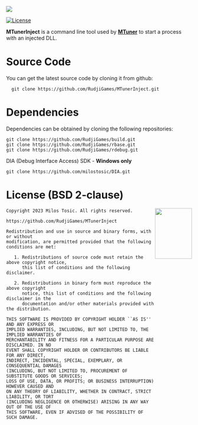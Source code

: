 <img src="https://rudji.com/images/lib/mtunerinject.png"/>

[![License](https://img.shields.io/badge/license-BSD--2%20clause-blue.svg)](https://github.com/RudjiGames/MTunerInject/blob/master/LICENSE)

**MTunerInject** is a command line tool used by [**MTuner**](https://github.com/RudjiGames/MTuner) to start a process with an injected DLL.

Source Code
======

You can get the latest source code by cloning it from github:

      git clone https://github.com/RudjiGames/MTunerInject.git 

Dependencies
======

Dependencies can be obtained by cloning the following repositories:

	git clone https://github.com/RudjiGames/build.git
	git clone https://github.com/RudjiGames/rbase.git
	git clone https://github.com/RudjiGames/rdebug.git

DIA (Debug Interface Access) SDK - **Windows only**

	git clone https://github.com/milostosic/DIA.git

License (BSD 2-clause)
======

<a href="http://opensource.org/licenses/BSD-2-Clause" target="_blank">
<img align="right" src="https://opensource.org/wp-content/uploads/2022/10/osi-badge-dark.svg" width="100" height="137">
</a>

	Copyright 2023 Milos Tosic. All rights reserved.
	
	https://github.com/RudjiGames/MTunerInject
	
	Redistribution and use in source and binary forms, with or without
	modification, are permitted provided that the following conditions are met:
	
	   1. Redistributions of source code must retain the above copyright notice,
	      this list of conditions and the following disclaimer.
	
	   2. Redistributions in binary form must reproduce the above copyright
	      notice, this list of conditions and the following disclaimer in the
	      documentation and/or other materials provided with the distribution.
	
	THIS SOFTWARE IS PROVIDED BY COPYRIGHT HOLDER ``AS IS'' AND ANY EXPRESS OR
	IMPLIED WARRANTIES, INCLUDING, BUT NOT LIMITED TO, THE IMPLIED WARRANTIES OF
	MERCHANTABILITY AND FITNESS FOR A PARTICULAR PURPOSE ARE DISCLAIMED. IN NO
	EVENT SHALL COPYRIGHT HOLDER OR CONTRIBUTORS BE LIABLE FOR ANY DIRECT,
	INDIRECT, INCIDENTAL, SPECIAL, EXEMPLARY, OR CONSEQUENTIAL DAMAGES
	(INCLUDING, BUT NOT LIMITED TO, PROCUREMENT OF SUBSTITUTE GOODS OR SERVICES;
	LOSS OF USE, DATA, OR PROFITS; OR BUSINESS INTERRUPTION) HOWEVER CAUSED AND
	ON ANY THEORY OF LIABILITY, WHETHER IN CONTRACT, STRICT LIABILITY, OR TORT
	(INCLUDING NEGLIGENCE OR OTHERWISE) ARISING IN ANY WAY OUT OF THE USE OF
	THIS SOFTWARE, EVEN IF ADVISED OF THE POSSIBILITY OF SUCH DAMAGE. 
